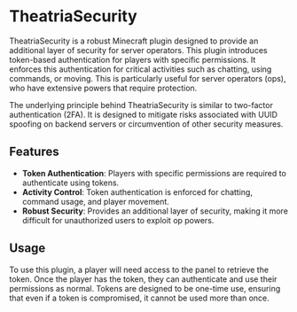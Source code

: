 # TheatriaSecurity

TheatriaSecurity is a robust Minecraft plugin designed to provide an additional layer of security for server operators. This plugin introduces token-based authentication for players with specific permissions. It enforces this authentication for critical activities such as chatting, using commands, or moving. This is particularly useful for server operators (ops), who have extensive powers that require protection.

The underlying principle behind TheatriaSecurity is similar to two-factor authentication (2FA). It is designed to mitigate risks associated with UUID spoofing on backend servers or circumvention of other security measures.

## Features

- **Token Authentication**: Players with specific permissions are required to authenticate using tokens.
- **Activity Control**: Token authentication is enforced for chatting, command usage, and player movement.
- **Robust Security**: Provides an additional layer of security, making it more difficult for unauthorized users to exploit op powers.

## Usage

To use this plugin, a player will need access to the panel to retrieve the token. Once the player has the token, they can authenticate and use their permissions as normal. Tokens are designed to be one-time use, ensuring that even if a token is compromised, it cannot be used more than once.
